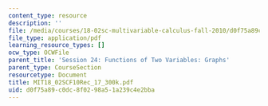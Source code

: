 ```yaml
---
content_type: resource
description: ''
file: /media/courses/18-02sc-multivariable-calculus-fall-2010/d0f75a89c0dc8f0298a51a239c4e2bba_MIT18_02SCF10Rec_17_300k.pdf
file_type: application/pdf
learning_resource_types: []
ocw_type: OCWFile
parent_title: 'Session 24: Functions of Two Variables: Graphs'
parent_type: CourseSection
resourcetype: Document
title: MIT18_02SCF10Rec_17_300k.pdf
uid: d0f75a89-c0dc-8f02-98a5-1a239c4e2bba
---
```


